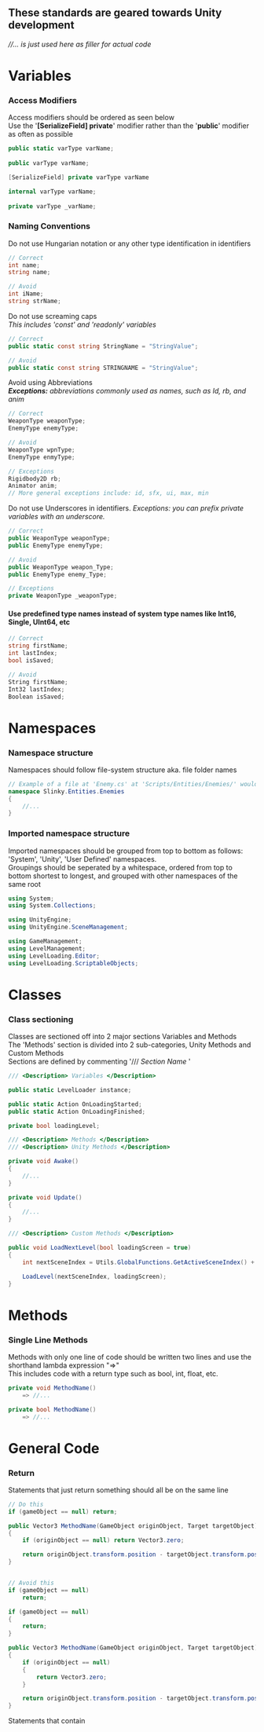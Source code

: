 ## These standards are geared towards Unity development
*//... is just used here as filler for actual code*

# Variables

### Access Modifiers
Access modifiers should be ordered as seen below  
Use the '**[SerializeField] private**' modifier rather than the '**public**' modifier as often as possible

```C#
public static varType varName;
    
public varType varName;

[SerializeField] private varType varName

internal varType varName;
    
private varType _varName;
```

### Naming Conventions
Do not use Hungarian notation or any other type identification in identifiers

```C#
// Correct
int name;
string name;

// Avoid
int iName;
string strName;
```

Do not use screaming caps  
*This includes 'const' and 'readonly' variables*

```C#
// Correct
public static const string StringName = "StringValue";

// Avoid
public static const string STRINGNAME = "StringValue";
```

Avoid using Abbreviations  
***Exceptions:** abbreviations commonly used as names, such as Id, rb, and anim*

```C#
// Correct
WeaponType weaponType;
EnemyType enemyType;

// Avoid
WeaponType wpnType;
EnemyType enmyType;

// Exceptions
Rigidbody2D rb;
Animator anim;
// More general exceptions include: id, sfx, ui, max, min
```

Do not use Underscores in identifiers. 
**Exceptions:* you can prefix private variables with an underscore.*

```C#
// Correct
public WeaponType weaponType;
public EnemyType enemyType;

// Avoid
public WeaponType weapon_Type;
public EnemyType enemy_Type;

// Exceptions
private WeaponType _weaponType;
```

#### Use predefined type names instead of system type names like Int16, Single, UInt64, etc     
```C#
// Correct
string firstName;
int lastIndex;
bool isSaved;

// Avoid
String firstName;
Int32 lastIndex;
Boolean isSaved;
```

# Namespaces

### Namespace structure
Namespaces should follow file-system structure aka. file folder names

```C#
// Example of a file at 'Enemy.cs' at 'Scripts/Entities/Enemies/' would have the namespace [RootNamespace]/Entities.Enemies
namespace Slinky.Entities.Enemies 
{
    //...
}
```

### Imported namespace structure
Imported namespaces should be grouped from top to bottom as follows: 'System', 'Unity', 'User Defined' namespaces.  
Groupings should be seperated by a whitespace, ordered from top to bottom shortest to longest, and grouped with other namespaces of the same root

```C#
using System;
using System.Collections;

using UnityEngine;
using UnityEngine.SceneManagement;

using GameManagement;
using LevelManagement;
using LevelLoading.Editor;
using LevelLoading.ScriptableObjects;
```

# Classes

### Class sectioning
Classes are sectioned off into 2 major sections Variables and Methods   
The 'Methods' section is divided into 2 sub-categories, Unity Methods and Custom Methods  
Sections are defined by commenting '/// <Description> *Section Name* </Description>'

```C#
/// <Description> Variables </Description>

public static LevelLoader instance;

public static Action OnLoadingStarted;
public static Action OnLoadingFinished;

private bool loadingLevel;

/// <Description> Methods </Description>
/// <Description> Unity Methods </Description>

private void Awake()
{
    //...
}

private void Update()
{
    //...
}

/// <Description> Custom Methods </Description>

public void LoadNextLevel(bool loadingScreen = true)
{
    int nextSceneIndex = Utils.GlobalFunctions.GetActiveSceneIndex() + 1;

    LoadLevel(nextSceneIndex, loadingScreen);
}
```

# Methods

### Single Line Methods
Methods with only one line of code should be written two lines and use the shorthand lambda expression "=>"  
This includes code with a return type such as bool, int, float, etc.

```C#
private void MethodName()
    => //...

private bool MethodName()
    => //...
```

# General Code

### Return
Statements that just return something should all be on the same line

```C#
// Do this
if (gameObject == null) return;

public Vector3 MethodName(GameObject originObject, Target targetObject) 
{
    if (originObject == null) return Vector3.zero;

    return originObject.transform.position - targetObject.transform.position;
}


// Avoid this
if (gameObject == null) 
    return;

if (gameObject == null) 
{
    return;
}

public Vector3 MethodName(GameObject originObject, Target targetObject) 
{
    if (originObject == null) 
    {
        return Vector3.zero;
    }

    return originObject.transform.position - targetObject.transform.position;
}
```

Statements that contain 
